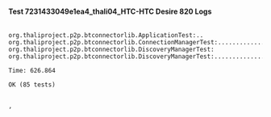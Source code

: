 #### Test 7231433049e1ea4_thali04_HTC-HTC Desire 820 Logs


```

org.thaliproject.p2p.btconnectorlib.ApplicationTest:..
org.thaliproject.p2p.btconnectorlib.ConnectionManagerTest:..........................
org.thaliproject.p2p.btconnectorlib.DiscoveryManagerTest:
org.thaliproject.p2p.btconnectorlib.DiscoveryManagerTest:..................................

Time: 626.864

OK (85 tests)


,
```
